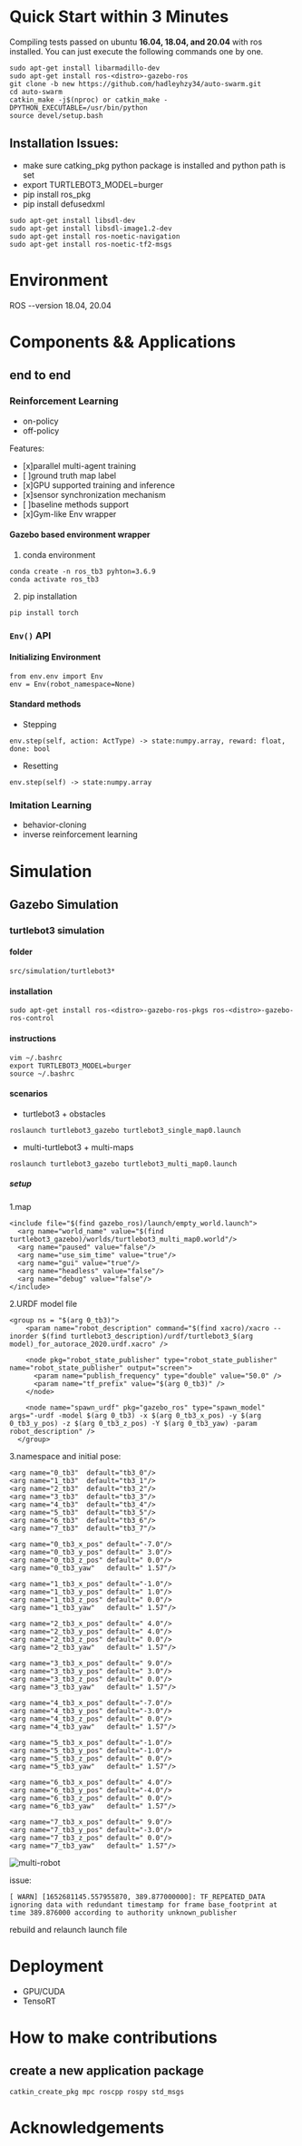 # Quick Start within 3 Minutes 
Compiling tests passed on ubuntu **16.04, 18.04, and 20.04** with ros installed.
You can just execute the following commands one by one.
```
sudo apt-get install libarmadillo-dev
sudo apt-get install ros-<distro>-gazebo-ros
git clone -b new https://github.com/hadleyhzy34/auto-swarm.git
cd auto-swarm
catkin_make -j$(nproc) or catkin_make -DPYTHON_EXECUTABLE=/usr/bin/python
source devel/setup.bash
```

## Installation Issues:

* make sure catking_pkg python package is installed and python path is set
* export TURTLEBOT3_MODEL=burger
* pip install ros_pkg
* pip install defusedxml

```
sudo apt-get install libsdl-dev
sudo apt-get install libsdl-image1.2-dev
sudo apt-get install ros-noetic-navigation
sudo apt-get install ros-noetic-tf2-msgs
```

# Environment

ROS --version 18.04, 20.04

# Components && Applications

## end to end

### Reinforcement Learning

* on-policy
* off-policy

Features:
* [x]parallel multi-agent training
* [ ]ground truth map label
* [x]GPU supported training and inference
* [x]sensor synchronization mechanism
* [ ]baseline methods support
* [x]Gym-like Env wrapper


#### Gazebo based environment wrapper

1. conda environment

```
conda create -n ros_tb3 pyhton=3.6.9
conda activate ros_tb3
```

2. pip installation

```
pip install torch
```

### `Env()` API

#### Initializing Environment

```
from env.env import Env
env = Env(robot_namespace=None)
```

#### Standard methods

* Stepping
```
env.step(self, action: ActType) -> state:numpy.array, reward: float, done: bool
```

* Resetting
```
env.step(self) -> state:numpy.array
```


### Imitation Learning

* behavior-cloning
* inverse reinforcement learning

# Simulation

## Gazebo Simulation
### turtlebot3 simulation
#### folder

```
src/simulation/turtlebot3*
```

#### installation

```
sudo apt-get install ros-<distro>-gazebo-ros-pkgs ros-<distro>-gazebo-ros-control
```

#### instructions

```
vim ~/.bashrc
export TURTLEBOT3_MODEL=burger
source ~/.bashrc
```

#### scenarios

* turtlebot3 + obstacles

```
roslaunch turtlebot3_gazebo turtlebot3_single_map0.launch
```

* multi-turtlebot3 + multi-maps

```
roslaunch turtlebot3_gazebo turtlebot3_multi_map0.launch
```

##### setup

1.map

```
<include file="$(find gazebo_ros)/launch/empty_world.launch">
  <arg name="world_name" value="$(find turtlebot3_gazebo)/worlds/turtlebot3_multi_map0.world"/>
  <arg name="paused" value="false"/>
  <arg name="use_sim_time" value="true"/>
  <arg name="gui" value="true"/>
  <arg name="headless" value="false"/>
  <arg name="debug" value="false"/>
</include>  
```


2.URDF model file

```
<group ns = "$(arg 0_tb3)">
    <param name="robot_description" command="$(find xacro)/xacro --inorder $(find turtlebot3_description)/urdf/turtlebot3_$(arg model)_for_autorace_2020.urdf.xacro" />

    <node pkg="robot_state_publisher" type="robot_state_publisher" name="robot_state_publisher" output="screen">
      <param name="publish_frequency" type="double" value="50.0" />
      <param name="tf_prefix" value="$(arg 0_tb3)" />
    </node>
    
    <node name="spawn_urdf" pkg="gazebo_ros" type="spawn_model" args="-urdf -model $(arg 0_tb3) -x $(arg 0_tb3_x_pos) -y $(arg 0_tb3_y_pos) -z $(arg 0_tb3_z_pos) -Y $(arg 0_tb3_yaw) -param robot_description" />
  </group>
```

3.namespace and initial pose:

```
<arg name="0_tb3"  default="tb3_0"/>
<arg name="1_tb3"  default="tb3_1"/>
<arg name="2_tb3"  default="tb3_2"/>
<arg name="3_tb3"  default="tb3_3"/>
<arg name="4_tb3"  default="tb3_4"/>
<arg name="5_tb3"  default="tb3_5"/>
<arg name="6_tb3"  default="tb3_6"/>
<arg name="7_tb3"  default="tb3_7"/>

<arg name="0_tb3_x_pos" default="-7.0"/>
<arg name="0_tb3_y_pos" default=" 3.0"/>
<arg name="0_tb3_z_pos" default=" 0.0"/>
<arg name="0_tb3_yaw"   default=" 1.57"/>

<arg name="1_tb3_x_pos" default="-1.0"/>
<arg name="1_tb3_y_pos" default=" 1.0"/>
<arg name="1_tb3_z_pos" default=" 0.0"/>
<arg name="1_tb3_yaw"   default=" 1.57"/>

<arg name="2_tb3_x_pos" default=" 4.0"/>
<arg name="2_tb3_y_pos" default=" 4.0"/>
<arg name="2_tb3_z_pos" default=" 0.0"/>
<arg name="2_tb3_yaw"   default=" 1.57"/>

<arg name="3_tb3_x_pos" default=" 9.0"/>
<arg name="3_tb3_y_pos" default=" 3.0"/>
<arg name="3_tb3_z_pos" default=" 0.0"/>
<arg name="3_tb3_yaw"   default=" 1.57"/>

<arg name="4_tb3_x_pos" default="-7.0"/>
<arg name="4_tb3_y_pos" default="-3.0"/>
<arg name="4_tb3_z_pos" default=" 0.0"/>
<arg name="4_tb3_yaw"   default=" 1.57"/>

<arg name="5_tb3_x_pos" default="-1.0"/>
<arg name="5_tb3_y_pos" default="-1.0"/>
<arg name="5_tb3_z_pos" default=" 0.0"/>
<arg name="5_tb3_yaw"   default=" 1.57"/>

<arg name="6_tb3_x_pos" default=" 4.0"/>
<arg name="6_tb3_y_pos" default="-4.0"/>
<arg name="6_tb3_z_pos" default=" 0.0"/>
<arg name="6_tb3_yaw"   default=" 1.57"/>

<arg name="7_tb3_x_pos" default=" 9.0"/>
<arg name="7_tb3_y_pos" default="-3.0"/>
<arg name="7_tb3_z_pos" default=" 0.0"/>
<arg name="7_tb3_yaw"   default=" 1.57"/>
```

![multi-robot](https://github.com/auto-swarm/auto-swarm/blob/new/src/simulation/turtlebot3_gazebo/assets/multi_robot.png)

issue:

```
[ WARN] [1652681145.557955870, 389.877000000]: TF_REPEATED_DATA ignoring data with redundant timestamp for frame base_footprint at time 389.876000 according to authority unknown_publisher
```

rebuild and relaunch launch file



# Deployment

* GPU/CUDA
* TensoRT

# How to make contributions

## create a new application package

```
catkin_create_pkg mpc roscpp rospy std_msgs
```

# Acknowledgements
